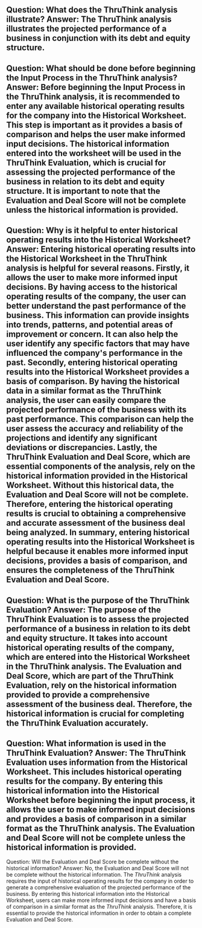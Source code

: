 Question: What does the ThruThink analysis illustrate?
Answer: The ThruThink analysis illustrates the projected performance of a business in conjunction with its debt and equity structure.
---
Question: What should be done before beginning the Input Process in the ThruThink analysis?
Answer: Before beginning the Input Process in the ThruThink analysis, it is recommended to enter any available historical operating results for the company into the Historical Worksheet. This step is important as it provides a basis of comparison and helps the user make informed input decisions. The historical information entered into the worksheet will be used in the ThruThink Evaluation, which is crucial for assessing the projected performance of the business in relation to its debt and equity structure. It is important to note that the Evaluation and Deal Score will not be complete unless the historical information is provided.
---
Question: Why is it helpful to enter historical operating results into the Historical Worksheet?
Answer: Entering historical operating results into the Historical Worksheet in the ThruThink analysis is helpful for several reasons. 
Firstly, it allows the user to make more informed input decisions. By having access to the historical operating results of the company, the user can better understand the past performance of the business. This information can provide insights into trends, patterns, and potential areas of improvement or concern. It can also help the user identify any specific factors that may have influenced the company's performance in the past.
Secondly, entering historical operating results into the Historical Worksheet provides a basis of comparison. By having the historical data in a similar format as the ThruThink analysis, the user can easily compare the projected performance of the business with its past performance. This comparison can help the user assess the accuracy and reliability of the projections and identify any significant deviations or discrepancies.
Lastly, the ThruThink Evaluation and Deal Score, which are essential components of the analysis, rely on the historical information provided in the Historical Worksheet. Without this historical data, the Evaluation and Deal Score will not be complete. Therefore, entering the historical operating results is crucial to obtaining a comprehensive and accurate assessment of the business deal being analyzed.
In summary, entering historical operating results into the Historical Worksheet is helpful because it enables more informed input decisions, provides a basis of comparison, and ensures the completeness of the ThruThink Evaluation and Deal Score.
---
Question: What is the purpose of the ThruThink Evaluation?
Answer: The purpose of the ThruThink Evaluation is to assess the projected performance of a business in relation to its debt and equity structure. It takes into account historical operating results of the company, which are entered into the Historical Worksheet in the ThruThink analysis. The Evaluation and Deal Score, which are part of the ThruThink Evaluation, rely on the historical information provided to provide a comprehensive assessment of the business deal. Therefore, the historical information is crucial for completing the ThruThink Evaluation accurately.
---
Question: What information is used in the ThruThink Evaluation?
Answer: The ThruThink Evaluation uses information from the Historical Worksheet. This includes historical operating results for the company. By entering this historical information into the Historical Worksheet before beginning the input process, it allows the user to make informed input decisions and provides a basis of comparison in a similar format as the ThruThink analysis. The Evaluation and Deal Score will not be complete unless the historical information is provided.
---
Question: Will the Evaluation and Deal Score be complete without the historical information?
Answer: No, the Evaluation and Deal Score will not be complete without the historical information. The *ThruThink* analysis requires the input of historical operating results for the company in order to generate a comprehensive evaluation of the projected performance of the business. By entering this historical information into the Historical Worksheet, users can make more informed input decisions and have a basis of comparison in a similar format as the *ThruThink* analysis. Therefore, it is essential to provide the historical information in order to obtain a complete Evaluation and Deal Score.
